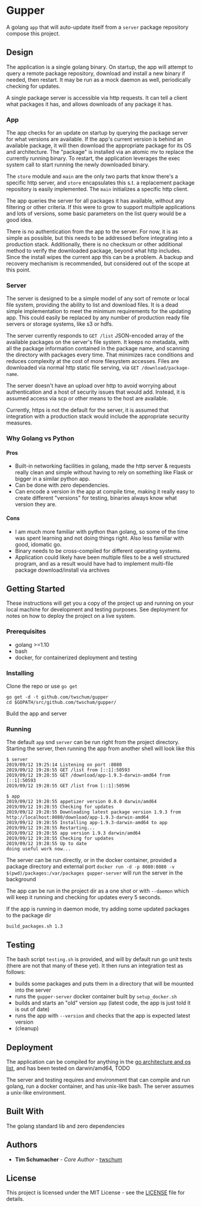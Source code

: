 # Gupper

A golang `app` that will auto-update itself from a `server` package repository compose this project.

## Design

The application is a single golang binary. On startup, the app will attempt to query a remote package repository, download and install a new binary if needed, then restart. It may be run as a mock daemon as well, periodically checking for updates.

A single package server is accessible via http requests. It can tell a client what packages it has, and allows downloads of any package it has.

### App

The app checks for an update on startup by querying the package server for what versions are available. If the app's current version is behind an available package, it will then download the appropriate package for its OS and architecture. The "package" is installed via an atomic mv to replace the currently running binary. To restart, the application leverages the exec system call to start running the newly downloaded binary.

The `store` module and `main` are the only two parts that know there's a specific http server, and `store` encapsulates this s.t. a replacement package repository is easily implemented. The `main` initializes a specific http client.

The app queries the server for all packages it has available, without any filtering or other criteria. If this were to grow to support multiple applications and lots of versions, some basic parameters on the list query would be a good idea.

There is no authentication from the app to the server. For now, it is as simple as possible, but this needs to be addressed before integrating into a production stack. Additionally, there is no checksum or other additional method to verify the downloaded package, beyond what http includes. Since the install wipes the current app this can be a problem. A backup and recovery mechanism is recommended, but considered out of the scope at this point.

### Server

The server is designed to be a simple model of any sort of remote or local file system, providing the ability to list and download files. It is a dead simple implementation to meet the minimum requirements for the updating app. This could easily be replaced by any number of production ready file servers or storage systems, like s3 or hdfs.

The server currently responds to `GET /list` JSON-encoded array of the available packages on the server's file system. It keeps no metadata, with all the package information contained in the package name, and scanning the directory with packages every time. That minimizes race conditions and reduces complexity at the cost of more filesystem accesses. Files are downloaded via normal http static file serving, via `GET /download/package-name`.

The server doesn't have an upload over http to avoid worrying about authentication and a host of security issues that would add. Instead, it is assumed access via scp or other means to the host are available.

Currently, https is not the default for the server, it is assumed that integration with a production stack would include the appropriate security measures.

### Why Golang vs Python

#### Pros
* Built-in networking facilities in golang, made the http server & requests really clean and simple without having to rely on something like Flask or bigger in a similar python app.
* Can be done with zero dependencies.
* Can encode a version in the app at compile time, making it really easy to create different "versions" for testing, binaries always know what version they are.

#### Cons
* I am much more familiar with python than golang, so some of the time was spent learning and not doing things right. Also less familiar with good, idomatic go.
* Binary needs to be cross-compiled for different operating systems.
* Application could likely have been multiple files to be a well structured program, and as a result would have had to implement multi-file package download/install via archives

## Getting Started

These instructions will get you a copy of the project up and running on your local machine for development and testing purposes. See deployment for notes on how to deploy the project on a live system.

### Prerequisites

* golang >=1.10
* bash
* docker, for containerized deployment and testing

### Installing

Clone the repo or use `go get`
```
go get -d -t github.com/twschum/gupper
cd $GOPATH/src/github.com/twschum/gupper/
```
Build the app and server

### Running

The default `app` snd `server` can be run right from the project directory.
Starting the server, then running the app from another shell will look like this
```
$ server
2019/09/12 19:25:14 Listening on port :8080
2019/09/12 19:28:55 GET /list from [::1]:50593
2019/09/12 19:28:55 GET /download/app-1.9.3-darwin-amd64 from [::1]:50593
2019/09/12 19:28:55 GET /list from [::1]:50596
```

```
$ app
2019/09/12 19:28:55 appetizer version 0.0.0 darwin/amd64
2019/09/12 19:28:55 Checking for updates
2019/09/12 19:28:55 Downloading latest package version 1.9.3 from
http://localhost:8080/download/app-1.9.3-darwin-amd64
2019/09/12 19:28:55 Installing app-1.9.3-darwin-amd64 to app
2019/09/12 19:28:55 Restarting...
2019/09/12 19:28:55 app version 1.9.3 darwin/amd64
2019/09/12 19:28:55 Checking for updates
2019/09/12 19:28:55 Up to date
doing useful work now...
```

The server can be run directly, or in the docker container, provided a package directory and external port
`docker run -d -p 8080:8080 -v $(pwd)/packages:/var/packages gupper-server` will run the server in the background

The app can be run in the project dir as a one shot or with `--daemon` which will keep it running and checking for updates every 5 seconds.

If the app is running in daemon mode, try adding some updated packages to the package dir
```
build_packages.sh 1.3
```

## Testing

The bash script `testing.sh` is provided, and will by default run go unit tests (there are not that many of these yet). It then runs an integration test as follows:
* builds some packages and puts them in a directory that will be mounted into the server
* runs the `gupper-server` docker container built by `setup_docker.sh`
* builds and starts an "old" version `app` (latest code, the app is just told it is out of date)
* runs the app with `--version` and checks that the app is expected latest version
* (cleanup)

## Deployment

The application can be compiled for anything in the [go architecture and os list](https://github.com/golang/go/blob/master/src/go/build/syslist.go), and has been tested on darwin/amd64, TODO

The server and testing requires and environment that can compile and run golang, run a docker container, and has unix-like bash. The server assumes a unix-like environment.

## Built With

The golang standard lib and zero dependencies

## Authors

* **Tim Schumacher** - *Core Author* - [twschum](https://github.com/twschum)

## License

This project is licensed under the MIT License - see the [LICENSE](LICENSE) file for details.
